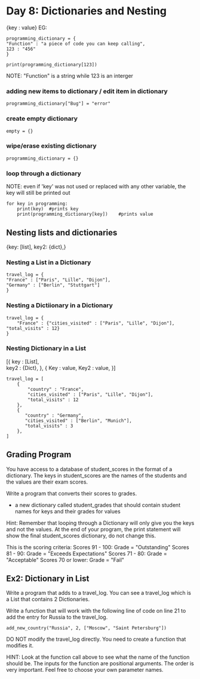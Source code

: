 # Day 8: Dictionaries and Nesting
{key : value}
EG:
```
programming_dictionary = {
"Function" : "a piece of code you can keep calling",
123 : "456"
}

print(programming_dictionary[123])
```
NOTE: "Function" is a string while 123 is an interger

### adding new items to dictionary / edit item in dictionary
```
programming_dictionary["Bug"] = "error"
```
### create empty dictionary
```
empty = {}
```
### wipe/erase existing dictionary
```
programming_dictionary = {}
```
### loop through a dictionary
NOTE: even if 'key' was not used or replaced with any other variable, the key will still be printed out
```
for key in programming:
    print(key)  #prints key
    print(programming_dictionary[key])    #prints value
```
## Nesting lists and dictionaries
{key: [list],
key2: {dict},}

### Nesting a List in a Dictionary
```
travel_log = {
"France" : ["Paris", "Lille", "Dijon"],
"Germany" : ["Berlin", "Stuttgart"]
}
```

### Nesting a Dictiionary in a Dictionary
```
travel_log = {
    "France" : {"cities_visited" : ["Paris", "Lille", "Dijon"], "total_visits" : 12}
}
```

### Nesting Dictionary in a List
[{
    key : [List],   
    key2 : {Dict},
},
{
    Key : value,
    Key2 : value,
}]

```
travel_log = [
    {
        "country" : "France",
        "cities_visited" : ["Paris", "Lille", "Dijon"],
        "total_visits" : 12
    },
    {
       "country" : "Germany",
       "cities_visited" : ["Berlin", "Munich"],
       "total_visits" : 3
    },
]
```
## Grading Program
You have access to a database of student_scores in the format of a dictionary. 
The keys in student_scores are the names of the students and the values are their exam scores.

Write a program that converts their scores to grades.
- a new dictionary called student_grades that should contain student names for keys and their grades for values

Hint: Remember that looping through a Dictionary will only give you the keys and not the values. At the end of your program, the print statement will show the final student_scores dictionary, do not change this.

This is the scoring criteria:
Scores 91 - 100: Grade = "Outstanding"
Scores 81 - 90: Grade = "Exceeds Expectations"
Scores 71 - 80: Grade = "Acceptable"
Scores 70 or lower: Grade = "Fail"

## Ex2: Dictionary in List
Write a program that adds to a travel_log. You can see a travel_log which is a List that contains 2 Dictionaries.

Write a function that will work with the following line of code on line 21 to add the entry for Russia to the travel_log.
```
add_new_country("Russia", 2, ["Moscow", "Saint Petersburg"])
```
DO NOT modify the travel_log directly. You need to create a function that modifies it.

HINT: Look at the function call above to see what the name of the function should be.
The inputs for the function are positional arguments. The order is very important.
Feel free to choose your own parameter names.